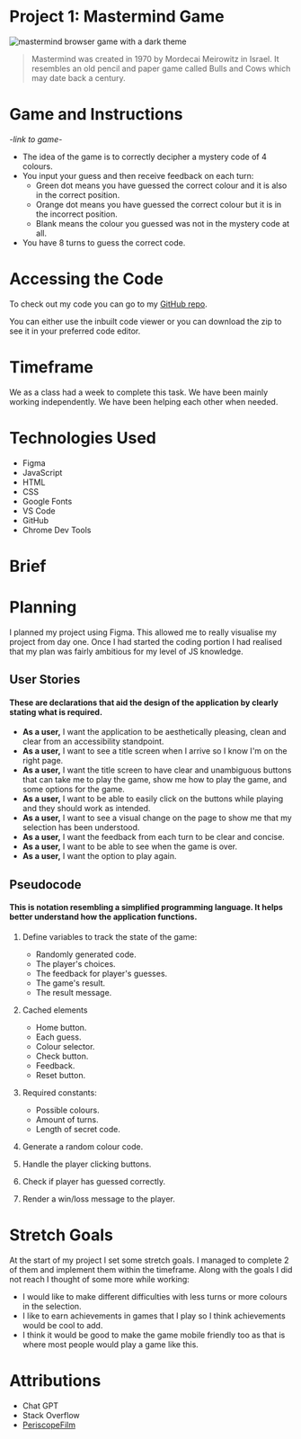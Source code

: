# Project 1: Mastermind Game

![mastermind browser game with a dark theme](../unit-1-project-mastermind/MVP.png)

> Mastermind was created in 1970 by Mordecai Meirowitz in Israel. It resembles an old pencil and paper game called Bulls and Cows which may date back a century.

# Game and Instructions

_-link to game-_

- The idea of the game is to correctly decipher a mystery code of 4 colours.
- You input your guess and then receive feedback on each turn:
  - Green dot means you have guessed the correct colour and it is also in the correct position.
  - Orange dot means you have guessed the correct colour but it is in the incorrect position.
  - Blank means the colour you guessed was not in the mystery code at all.
- You have 8 turns to guess the correct code.

# Accessing the Code

To check out my code you can go to my [GitHub repo][link].

[link]: https://github.com/joemarney/unit-1-project-mastermind

You can either use the inbuilt code viewer or you can download the zip to see it in your preferred code editor.

# Timeframe

We as a class had a week to complete this task. We have been mainly working independently. We have been helping each other when needed.

# Technologies Used

- Figma
- JavaScript
- HTML
- CSS
- Google Fonts
- VS Code
- GitHub
- Chrome Dev Tools

# Brief

# Planning

I planned my project using Figma. This allowed me to really visualise my project from day one. Once I had started the coding portion I had realised that my plan was fairly ambitious for my level of JS knowledge.

## User Stories

#### These are declarations that aid the design of the application by clearly stating what is required.

- **As a user,** I want the application to be aesthetically pleasing, clean and clear from an accessibility standpoint.
- **As a user,** I want to see a title screen when I arrive so I know I'm on the right page.
- **As a user,** I want the title screen to have clear and unambiguous buttons that can take me to play the game, show me how to play the game, and some options for the game.
- **As a user,** I want to be able to easily click on the buttons while playing and they should work as intended.
- **As a user,** I want to see a visual change on the page to show me that my selection has been understood.
- **As a user,** I want the feedback from each turn to be clear and concise.
- **As a user,** I want to be able to see when the game is over.
- **As a user,** I want the option to play again.

## Pseudocode

#### This is notation resembling a simplified programming language. It helps better understand how the application functions.

1. Define variables to track the state of the game:

   - Randomly generated code.
   - The player's choices.
   - The feedback for player's guesses.
   - The game's result.
   - The result message.

2. Cached elements

   - Home button.
   - Each guess.
   - Colour selector.
   - Check button.
   - Feedback.
   - Reset button.

3. Required constants:

   - Possible colours.
   - Amount of turns.
   - Length of secret code.

4. Generate a random colour code.

5. Handle the player clicking buttons.

6. Check if player has guessed correctly.

7. Render a win/loss message to the player.

# Stretch Goals

At the start of my project I set some stretch goals. I managed to complete 2 of them and implement them within the timeframe.
Along with the goals I did not reach I thought of some more while working:

- I would like to make different difficulties with less turns or more colours in the selection.
- I like to earn achievements in games that I play so I think achievements would be cool to add.
- I think it would be good to make the game mobile friendly too as that is where most people would play a game like this.

# Attributions

- Chat GPT
- Stack Overflow
- [PeriscopeFilm](https://www.youtube.com/@PeriscopeFilm)
